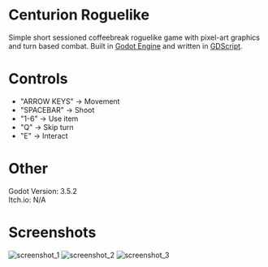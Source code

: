 # Centurion Roguelike
Simple short sessioned coffeebreak roguelike game with pixel-art graphics and turn based combat. Built in [Godot Engine](https://godotengine.org/) and written in [GDScript](https://docs.godotengine.org/en/stable/index.html).

# Controls
- "ARROW KEYS" -> Movement
- "SPACEBAR" -> Shoot
- "1-6" -> Use item
- "Q" -> Skip turn
- "E" -> Interact

# Other
Godot Version: 3.5.2
<br>
Itch.io: N/A

# Screenshots
![screenshot_1](https://user-images.githubusercontent.com/15616120/236877962-1c8555b6-993a-4302-9394-d555763b3fa4.png)
![screenshot_2](https://user-images.githubusercontent.com/15616120/236878656-3a6544a4-42c8-4d74-a8cd-d04cf3ced51c.png)
![screenshot_3](https://user-images.githubusercontent.com/15616120/236879029-c7ba8ed4-ee42-42ba-b913-e7ed1be15b14.png)

